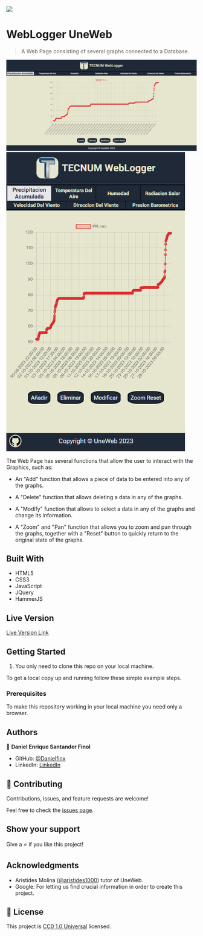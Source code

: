 ![](https://img.shields.io/badge/Uneweb-blue)

# WebLogger UneWeb

> A Web Page consisting of several graphs connected to a Database.

![screenshot](./img/app_screenshot.png)
![screenshot](./img/app_screenshot_mobile.png)

The Web Page has several functions that allow the user to interact with the Graphics, such as:

- An "Add" function that allows a piece of data to be entered into any of the graphs.

- A "Delete" function that allows deleting a data in any of the graphs.

- A "Modify" function that allows to select a data in any of the graphs and change its information.

- A "Zoom" and "Pan" function that allows you to zoom and pan through the graphs, together with a "Reset" button to quickly return to the original state of the graphs.

## Built With

- HTML5
- CSS3
- JavaScript
- JQuery
- HammerJS

## Live Version

[Live Version Link](https://webloggerpage.000webhostapp.com/)


## Getting Started

1. You only need to clone this repo on your local machine.

To get a local copy up and running follow these simple example steps.

### Prerequisites

To make this repository working in your local machine you need only a browser.

<!-- ### Setup

### Install

### Usage

### Run tests

### Deployment -->



## Authors

👤 **Daniel Enrique Santander Finol**

- GitHub: [@Danielfinx](https://github.com/Danielfinx)
- LinkedIn: [LinkedIn](https://www.linkedin.com/in/daniel-santander-ab260b228/)

## 🤝 Contributing

Contributions, issues, and feature requests are welcome!

Feel free to check the [issues page](https://github.com/Danielfinx/Proyecto-Daniel_TECNUM_WebLogger_UneWeb/issues).

## Show your support

Give a ⭐️ if you like this project!

## Acknowledgments

- Aristides Molina ([@aristides1000](https://github.com/aristides1000)) tutor of UneWeb.
- Google: For letting us find crucial information in order to create this project.

## 📝 License

This project is [CC0 1.0 Universal](LICENSE) licensed.
